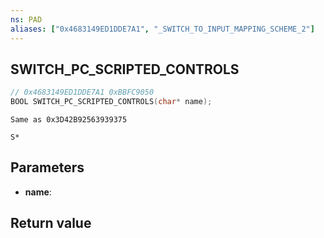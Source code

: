 ```yaml
---
ns: PAD
aliases: ["0x4683149ED1DDE7A1", "_SWITCH_TO_INPUT_MAPPING_SCHEME_2"]
---
```

## SWITCH_PC_SCRIPTED_CONTROLS

```c
// 0x4683149ED1DDE7A1 0xBBFC9050
BOOL SWITCH_PC_SCRIPTED_CONTROLS(char* name);
```

```
Same as 0x3D42B92563939375

S*
```

## Parameters
* **name**: 

## Return value
